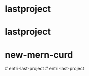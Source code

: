 # lastproject
# lastproject
# new-mern-curd
#   e n t r i - l a s t - p r o j e c t  
 #   e n t r i - l a s t - p r o j e c t  
 